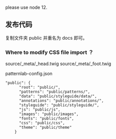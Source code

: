 please use node 12.

## 发布代码
复制文件夹 public 并重名为 docs 即可。

### Where to modify CSS file import ？
source/_meta/_head.twig
source/_meta/_foot.twig

patternlab-config.json
```
"public": {
      "root": "public/",
      "patterns": "public/patterns/",
      "data": "public/styleguide/data/",
      "annotations": "public/annotations/",
      "styleguide": "public/styleguide/",
      "js": "public/js",
      "images": "public/images",
      "fonts": "public/fonts",
      "css": "public/css",
      "theme": "public/theme"
    }
```